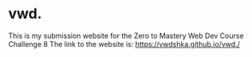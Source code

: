 # vwd.
This is my submission website for the Zero to Mastery Web Dev Course Challenge 8
The link to the website is: https://vwdshka.github.io/vwd./
